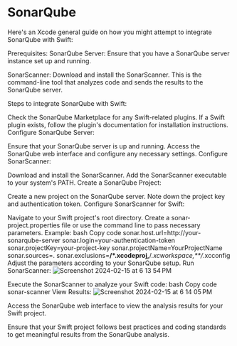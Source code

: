 # SonarQube
Here's an Xcode general guide on how you might attempt to integrate SonarQube with Swift:

Prerequisites:
SonarQube Server: Ensure that you have a SonarQube server instance set up and running.

SonarScanner: Download and install the SonarScanner. This is the command-line tool that analyzes code and sends the results to the SonarQube server.

Steps to integrate SonarQube with Swift:

Check the SonarQube Marketplace for any Swift-related plugins.
If a Swift plugin exists, follow the plugin's documentation for installation instructions.
Configure SonarQube Server:

Ensure that your SonarQube server is up and running.
Access the SonarQube web interface and configure any necessary settings.
Configure SonarScanner:

Download and install the SonarScanner.
Add the SonarScanner executable to your system's PATH.
Create a SonarQube Project:

Create a new project on the SonarQube server. Note down the project key and authentication token.
Configure SonarScanner for Swift:

Navigate to your Swift project's root directory.
Create a sonar-project.properties file or use the command line to pass necessary parameters. Example:
bash
Copy code
sonar.host.url=http://your-sonarqube-server
sonar.login=your-authentication-token
sonar.projectKey=your-project-key
sonar.projectName=YourProjectName
sonar.sources=.
sonar.exclusions=**/*.xcodeproj,**/*.xcworkspace,**/*.xcconfig
Adjust the parameters according to your SonarQube setup.
Run SonarScanner:
![Screenshot 2024-02-15 at 6 13 54 PM](https://github.com/cizodevahm/SonarQube/assets/93611338/9a27eb8c-2f23-4813-a05a-97c90919dd9d)

Execute the SonarScanner to analyze your Swift code:
bash
Copy code
sonar-scanner
View Results:
![Screenshot 2024-02-15 at 6 14 05 PM](https://github.com/cizodevahm/SonarQube/assets/93611338/bbd39962-9b78-4a84-a33f-0719c43e1f45)

Access the SonarQube web interface to view the analysis results for your Swift project.


Ensure that your Swift project follows best practices and coding standards to get meaningful results from the SonarQube analysis.

